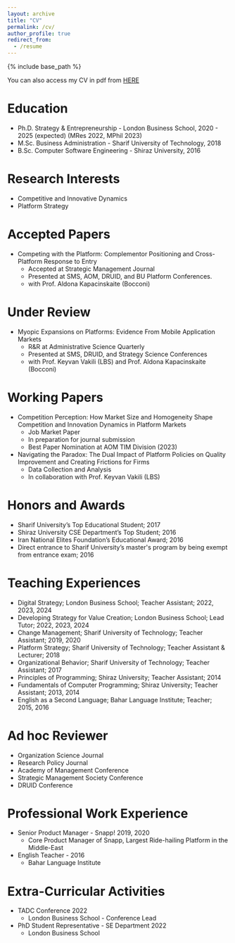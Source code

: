 ```yaml
---
layout: archive
title: "CV"
permalink: /cv/
author_profile: true
redirect_from:
  - /resume
---
```


{% include base_path %}

You can also access my CV in pdf from [HERE](https://amostajabi.github.io/files/cv.pdf) 

Education
======
* Ph.D. Strategy & Entrepreneurship - London Business School, 2020 - 2025 (expected) (MRes 2022, MPhil 2023)
* M.Sc. Business Administration - Sharif University of Technology, 2018
* B.Sc. Computer Software Engineering - Shiraz University, 2016

Research Interests
======
* Competitive and Innovative Dynamics
* Platform Strategy

Accepted Papers
======
* Competing with the Platform: Complementor Positioning and Cross-Platform Response to Entry
  * Accepted at Strategic Management Journal
  * Presented at SMS, AOM, DRUID, and BU Platform Conferences.
  * with Prof. Aldona Kapacinskaite (Bocconi)

Under Review
======
* Myopic Expansions on Platforms: Evidence From Mobile Application Markets
  * R&R at Administrative Science Quarterly
  * Presented at SMS, DRUID, and Strategy Science Conferences
  * with Prof. Keyvan Vakili (LBS) and Prof. Aldona Kapacinskaite (Bocconi)

Working Papers
======
* Competition Perception: How Market Size and Homogeneity Shape Competition and Innovation Dynamics in Platform Markets
  * Job Market Paper
  * In preparation for journal submission
  * Best Paper Nomination at AOM TIM Division (2023)
* Navigating the Paradox: The Dual Impact of Platform Policies on Quality Improvement and Creating Frictions for Firms
  * Data Collection and Analysis
  * In collaboration with Prof. Keyvan Vakili (LBS)

Honors and Awards
======
* Sharif University’s Top Educational Student; 2017
* Shiraz University CSE Department’s Top Student; 2016
* Iran National Elites Foundation’s Educational Award; 2016
* Direct entrance to Sharif University’s master's program by being exempt from entrance exam; 2016

Teaching Experiences
======
* Digital Strategy; London Business School; Teacher Assistant; 2022, 2023, 2024
* Developing Strategy for Value Creation; London Business School; Lead Tutor; 2022, 2023, 2024
* Change Management; Sharif University of Technology; Teacher Assistant; 2019, 2020
* Platform Strategy; Sharif University of Technology; Teacher Assistant & Lecturer; 2018
* Organizational Behavior; Sharif University of Technology; Teacher Assistant; 2017
* Principles of Programming; Shiraz University; Teacher Assistant; 2014
* Fundamentals of Computer Programming; Shiraz University; Teacher Assistant; 2013, 2014
* English as a Second Language; Bahar Language Institute; Teacher; 2015, 2016

Ad hoc Reviewer
======
* Organization Science Journal
* Research Policy Journal
* Academy of Management Conference
* Strategic Management Society Conference
* DRUID Conference

Professional Work Experience
======
* Senior Product Manager - Snapp! 2019, 2020
  * Core Product Manager of Snapp, Largest Ride-hailing Platform in the Middle-East
* English Teacher - 2016
  * Bahar Language Institute

Extra-Curricular Activities
======
* TADC Conference 2022
  * London Business School - Conference Lead
* PhD Student Representative - SE Department 2022
  * London Business School
